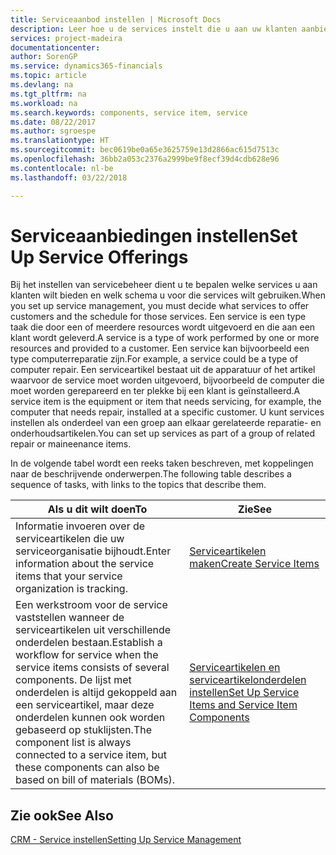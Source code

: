 ```yaml
---
title: Serviceaanbod instellen | Microsoft Docs
description: Leer hoe u de services instelt die u aan uw klanten aanbiedt.
services: project-madeira
documentationcenter: 
author: SorenGP
ms.service: dynamics365-financials
ms.topic: article
ms.devlang: na
ms.tgt_pltfrm: na
ms.workload: na
ms.search.keywords: components, service item, service
ms.date: 08/22/2017
ms.author: sgroespe
ms.translationtype: HT
ms.sourcegitcommit: bec0619be0a65e3625759e13d2866ac615d7513c
ms.openlocfilehash: 36bb2a053c2376a2999be9f8ecf39d4cdb628e96
ms.contentlocale: nl-be
ms.lasthandoff: 03/22/2018

---
```


# <a name="set-up-service-offerings"></a><span data-ttu-id="fb037-103">Serviceaanbiedingen instellen</span><span class="sxs-lookup"><span data-stu-id="fb037-103">Set Up Service Offerings</span></span>
<span data-ttu-id="fb037-104">Bij het instellen van servicebeheer dient u te bepalen welke services u aan klanten wilt bieden en welk schema u voor die services wilt gebruiken.</span><span class="sxs-lookup"><span data-stu-id="fb037-104">When you set up service management, you must decide what services to offer customers and the schedule for those services.</span></span> <span data-ttu-id="fb037-105">Een service is een type taak die door een of meerdere resources wordt uitgevoerd en die aan een klant wordt geleverd.</span><span class="sxs-lookup"><span data-stu-id="fb037-105">A service is a type of work performed by one or more resources and provided to a customer.</span></span> <span data-ttu-id="fb037-106">Een service kan bijvoorbeeld een type computerreparatie zijn.</span><span class="sxs-lookup"><span data-stu-id="fb037-106">For example, a service could be a type of computer repair.</span></span> <span data-ttu-id="fb037-107">Een serviceartikel bestaat uit de apparatuur of het artikel waarvoor de service moet worden uitgevoerd, bijvoorbeeld de computer die moet worden gerepareerd en ter plekke bij een klant is geïnstalleerd.</span><span class="sxs-lookup"><span data-stu-id="fb037-107">A service item is the equipment or item that needs servicing, for example, the computer that needs repair, installed at a specific customer.</span></span> <span data-ttu-id="fb037-108">U kunt services instellen als onderdeel van een groep aan elkaar gerelateerde reparatie- en onderhoudsartikelen.</span><span class="sxs-lookup"><span data-stu-id="fb037-108">You can set up services as part of a group of related repair or maineenance items.</span></span>  
  
<span data-ttu-id="fb037-109">In de volgende tabel wordt een reeks taken beschreven, met koppelingen naar de beschrijvende onderwerpen.</span><span class="sxs-lookup"><span data-stu-id="fb037-109">The following table describes a sequence of tasks, with links to the topics that describe them.</span></span>  
  
|<span data-ttu-id="fb037-110">**Als u dit wilt doen**</span><span class="sxs-lookup"><span data-stu-id="fb037-110">**To**</span></span>|<span data-ttu-id="fb037-111">**Zie**</span><span class="sxs-lookup"><span data-stu-id="fb037-111">**See**</span></span>|  
|------------|-------------|  
|<span data-ttu-id="fb037-112">Informatie invoeren over de serviceartikelen die uw serviceorganisatie bijhoudt.</span><span class="sxs-lookup"><span data-stu-id="fb037-112">Enter information about the service items that your service organization is tracking.</span></span>|[<span data-ttu-id="fb037-113">Serviceartikelen maken</span><span class="sxs-lookup"><span data-stu-id="fb037-113">Create Service Items</span></span>](service-how-to-create-service-items.md)|  
|<span data-ttu-id="fb037-114">Een werkstroom voor de service vaststellen wanneer de serviceartikelen uit verschillende onderdelen bestaan.</span><span class="sxs-lookup"><span data-stu-id="fb037-114">Establish a workflow for service when the service items consists of several components.</span></span> <span data-ttu-id="fb037-115">De lijst met onderdelen is altijd gekoppeld aan een serviceartikel, maar deze onderdelen kunnen ook worden gebaseerd op stuklijsten.</span><span class="sxs-lookup"><span data-stu-id="fb037-115">The component list is always connected to a service item, but these components can also be based on bill of materials (BOMs).</span></span>|[<span data-ttu-id="fb037-116">Serviceartikelen en serviceartikelonderdelen instellen</span><span class="sxs-lookup"><span data-stu-id="fb037-116">Set Up Service Items and Service Item Components</span></span>](service-how-setup-service-items.md)|  
  
## <a name="see-also"></a><span data-ttu-id="fb037-117">Zie ook</span><span class="sxs-lookup"><span data-stu-id="fb037-117">See Also</span></span>  
[<span data-ttu-id="fb037-118">CRM - Service instellen</span><span class="sxs-lookup"><span data-stu-id="fb037-118">Setting Up Service Management</span></span>](service-setup-service.md)   
